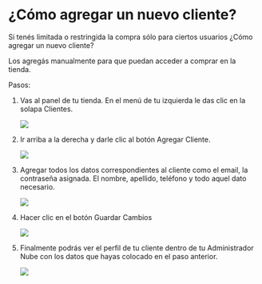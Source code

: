 # ¿Cómo agregar un nuevo cliente?

Si tenés limitada o restringida la compra sólo para ciertos usuarios ¿Cómo agregar un nuevo cliente?

Los agregás manualmente para que puedan acceder a comprar en la tienda.

Pasos: 
1. Vas al panel de tu tienda. En el menú de tu izquierda le das clic en la solapa Clientes.

    ![](/Fotos/Clientes/Clientes1.jpg)

2. Ir arriba a la derecha y darle clic al botón Agregar Cliente.

    ![](/Fotos/Clientes/Clientes2.jpg)

3. Agregar todos los datos correspondientes al cliente como el email, la contraseña asignada. El nombre, apellido, teléfono y todo aquel dato necesario.

    ![](/Fotos/Clientes/Clientes3.jpg)

4. Hacer clic en el botón Guardar Cambios

    ![](/Fotos/Clientes/Clientes4.png)

5. Finalmente podrás ver el perfil de tu cliente dentro de tu Administrador Nube con los datos que hayas colocado en el paso anterior. 

    ![](/Fotos/Clientes/Clientes5.jpg)
